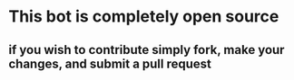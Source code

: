 # This bot is completely open source
## if you wish to contribute simply fork, make your changes, and submit a pull request